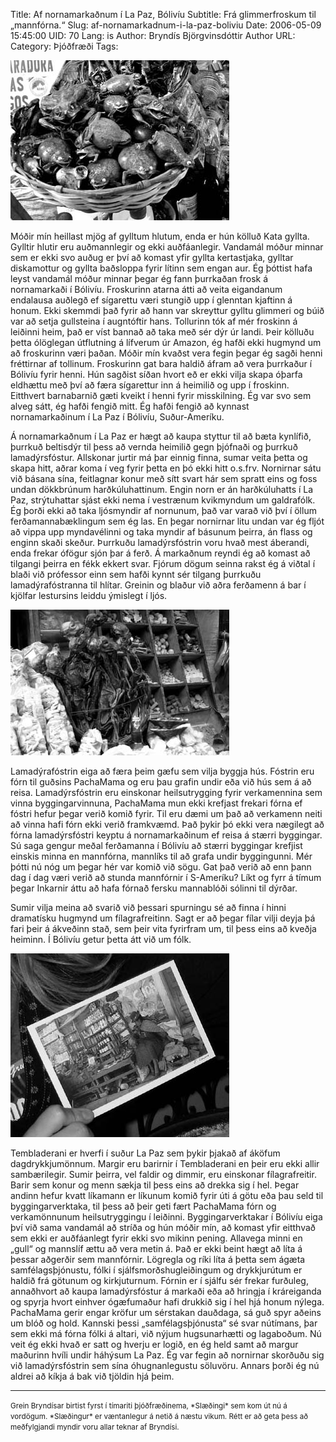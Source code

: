 Title: Af nornamarkaðnum í La Paz, Bólivíu
Subtitle: Frá glimmerfroskum til „mannfórna.“
Slug: af-nornamarkadnum-i-la-paz-boliviu
Date: 2006-05-09 15:45:00
UID: 70
Lang: is
Author: Bryndís Björgvinsdóttir
Author URL: 
Category: Þjóðfræði
Tags: 

![Þurrkaðir froskar á nornamarkaði. Mynd tekin af Bryndísi Björgvinsdóttur](138.jpg)

Móðir mín heillast mjög af gylltum hlutum, enda er hún kölluð Kata gyllta. Gylltir hlutir eru auðmannlegir og ekki auðfáanlegir. Vandamál móður minnar sem er ekki svo auðug er því að komast yfir gyllta kertastjaka, gylltar diskamottur og gyllta baðsloppa fyrir lítinn sem engan aur. Ég þóttist hafa leyst vandamál móður minnar þegar ég fann þurrkaðan frosk á nornamarkaði í Bólivíu. Froskurinn atarna átti að veita eigandanum endalausa auðlegð ef sígarettu væri stungið upp í glenntan kjaftinn á honum. Ekki skemmdi það fyrir að hann var skreyttur gylltu glimmeri og búið var að setja gullsteina í augntóftir hans. Tollurinn tók af mér froskinn á leiðinni heim, það er víst bannað að taka með sér dýr úr landi. Þeir kölluðu þetta ólöglegan útflutning á lífverum úr Amazon, ég hafði ekki hugmynd um að froskurinn væri þaðan. Móðir mín kvaðst vera fegin þegar ég sagði henni fréttirnar af tollinum. Froskurinn gat bara haldið áfram að vera þurrkaður í Bólivíu fyrir henni. Hún sagðist síðan hvort eð er ekki vilja skapa óþarfa eldhættu með því að færa sígarettur inn á heimilið og upp í froskinn. Eitthvert barnabarnið gæti kveikt í henni fyrir misskilning. Ég var svo sem alveg sátt, ég hafði fengið mitt. Ég hafði fengið að kynnast nornamarkaðinum í La Paz í Bólivíu, Suður-Ameríku. 

Á nornamarkaðnum í La Paz er hægt að kaupa styttur til að bæta kynlífið, þurrkuð beltisdýr til þess að vernda heimilið gegn þjófnaði og þurrkuð lamadýrsfóstur. Allskonar jurtir má þar einnig finna, sumar veita þetta og skapa hitt, aðrar koma í veg fyrir þetta en þó ekki hitt o.s.frv. Nornirnar sátu við básana sína, feitlagnar konur með sítt svart hár sem spratt eins og foss undan dökkbrúnum harðkúluhattinum. Engin norn er án harðkúluhatts í La Paz, strýtuhattar sjást ekki nema í vestrænum kvikmyndum um galdrafólk.  Ég þorði ekki að taka ljósmyndir af nornunum, það var varað við því í öllum ferðamannabæklingum sem ég las. En þegar nornirnar litu undan var ég fljót að vippa upp myndavélinni og taka myndir af básunum þeirra, án flass og enginn skaði skeður. Þurrkuðu lamadýrsfóstrin voru hvað mest áberandi, enda frekar ófögur sjón þar á ferð. Á markaðnum reyndi ég að komast að tilgangi þeirra en fékk ekkert svar. Fjórum dögum seinna rakst ég á viðtal í blaði við prófessor einn sem hafði kynnt sér tilgang þurrkuðu lamadýrafóstranna til hlítar. Greinin og blaður við aðra ferðamenn á bar í kjölfar lestursins leiddu ýmislegt í ljós.

![Þurrkuð lamadýrsfóstur. Mynd tekin af Bryndísi Björgvinsdóttur.](137.jpg)

Lamadýrafóstrin eiga að færa þeim gæfu sem vilja byggja hús. Fóstrin eru fórn til guðsins PachaMama og eru þau grafin undir eða við hús sem á að reisa. Lamadýrsfóstrin eru einskonar heilsutrygging fyrir verkamennina sem vinna byggingarvinnuna, PachaMama mun ekki krefjast frekari fórna ef fóstri hefur þegar verið komið fyrir. Til eru dæmi um það að verkamenn neiti að vinna hafi fórn ekki verið framkvæmd. Það þykir þó ekki vera nægilegt að fórna lamadýrsfóstri keyptu á nornamarkaðinum ef reisa á stærri byggingar. Sú saga gengur meðal ferðamanna í Bólivíu að stærri byggingar krefjist einskis minna en mannfórna, mannlíks til að grafa undir byggingunni. Mér þótti nú nóg um þegar hér var komið við sögu. Gat það verið að enn þann dag í dag væri verið að stunda mannfórnir í S-Ameríku? Líkt og fyrr á tímum þegar Inkarnir áttu að hafa fórnað fersku mannablóði sólinni til dýrðar. 

Sumir vilja meina að svarið við þessari spurningu sé að finna í hinni dramatísku hugmynd um fílagrafreitinn. Sagt er að þegar fílar vilji deyja þá fari þeir á ákveðinn stað, sem þeir vita fyrirfram um, til þess eins að kveðja heiminn. Í Bólivíu getur þetta átt við um fólk.  

![Sölukona á nornamarkaði. Mynd tekin af Bryndísi Björgvinsdóttur.](139.jpg)

Tembladerani er hverfi í suður La Paz sem þykir þjakað af áköfum dagdrykkjumönnum. Margir eru barirnir í Tembladerani en þeir eru ekki allir sambærilegir. Sumir þeirra, vel faldir og dimmir, eru einskonar fílagrafreitir. Barir sem konur og menn sækja til þess eins að drekka sig í hel. Þegar andinn hefur kvatt líkamann er líkunum komið fyrir úti á götu eða þau seld til byggingarverktaka, til þess að þeir geti fært PachaMama fórn og  verkamönnunum heilsutryggingu í leiðinni. Byggingarverktakar í Bólivíu eiga því við sama vandamál að stríða og hún móðir mín, að komast yfir eitthvað sem ekki er auðfáanlegt fyrir ekki svo mikinn pening. Allavega minni en „gull“ og mannslíf ættu að vera metin á. Það er ekki beint hægt að líta á þessar aðgerðir sem mannfórnir. Lögregla og ríki líta á þetta sem ágæta samfélagsþjónustu, fólki í sjálfsmorðshugleiðingum og drykkjurútum er haldið frá götunum og kirkjuturnum. Fórnin er í sjálfu sér frekar furðuleg, annaðhvort að kaupa lamadýrsfóstur á markaði eða að hringja í kráreiganda og spyrja hvort einhver ógæfumaður hafi drukkið sig í hel hjá honum nýlega. PachaMama gerir engar kröfur um sérstakan dauðdaga, sá guð spyr aðeins um blóð og hold. Kannski þessi „samfélagsþjónusta“ sé svar nútímans, þar sem ekki má fórna fólki á altari, við nýjum hugsunarhætti og lagaboðum. Nú veit ég ekki hvað er satt og hverju er logið, en ég held samt að margur maðurinn hvíli undir háhýsum La Paz. Ég var fegin að nornirnar skorðuðu sig við lamadýrsfóstrin sem sína óhugnanlegustu söluvöru. Annars þorði ég nú aldrei að kíkja á bak við tjöldin hjá þeim.

---

<small>
Grein Bryndísar birtist fyrst í tímariti þjóðfræðinema, *Slæðingi* sem kom út nú á vordögum. *Slæðingur* er væntanlegur á netið á næstu vikum. Rétt er að geta þess að meðfylgjandi myndir voru allar teknar af Bryndísi.
</small>
